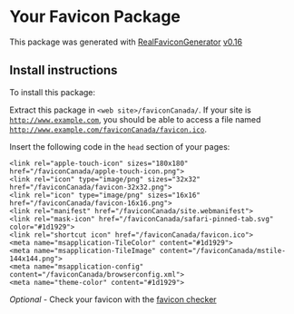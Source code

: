 # Your Favicon Package

This package was generated with [RealFaviconGenerator](https://realfavicongenerator.net/) [v0.16](https://realfavicongenerator.net/change_log#v0.16)

## Install instructions

To install this package:

Extract this package in <code>&lt;web site&gt;/faviconCanada/</code>. If your site is <code>http://www.example.com</code>, you should be able to access a file named <code>http://www.example.com/faviconCanada/favicon.ico</code>.

Insert the following code in the `head` section of your pages:

    <link rel="apple-touch-icon" sizes="180x180" href="/faviconCanada/apple-touch-icon.png">
    <link rel="icon" type="image/png" sizes="32x32" href="/faviconCanada/favicon-32x32.png">
    <link rel="icon" type="image/png" sizes="16x16" href="/faviconCanada/favicon-16x16.png">
    <link rel="manifest" href="/faviconCanada/site.webmanifest">
    <link rel="mask-icon" href="/faviconCanada/safari-pinned-tab.svg" color="#1d1929">
    <link rel="shortcut icon" href="/faviconCanada/favicon.ico">
    <meta name="msapplication-TileColor" content="#1d1929">
    <meta name="msapplication-TileImage" content="/faviconCanada/mstile-144x144.png">
    <meta name="msapplication-config" content="/faviconCanada/browserconfig.xml">
    <meta name="theme-color" content="#1d1929">

*Optional* - Check your favicon with the [favicon checker](https://realfavicongenerator.net/favicon_checker)